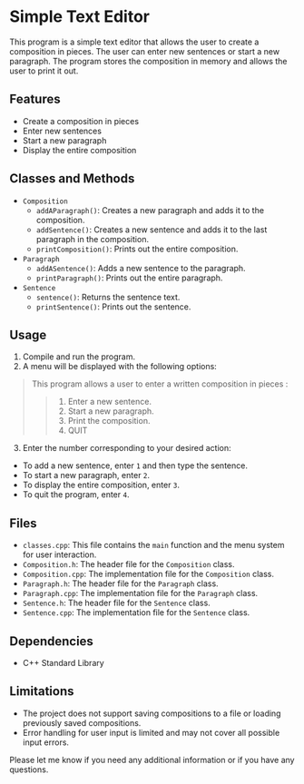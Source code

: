 # Simple Text Editor

This program is a simple text editor that allows the user to create a composition in pieces. The user can enter new sentences or start a new paragraph. The program stores the composition in memory and allows the user to print it out.

## Features

- Create a composition in pieces
- Enter new sentences
- Start a new paragraph
- Display the entire composition

## Classes and Methods

- `Composition`
  - `addAParagraph()`: Creates a new paragraph and adds it to the composition.
  - `addSentence()`: Creates a new sentence and adds it to the last paragraph in the composition.
  - `printComposition()`: Prints out the entire composition.
- `Paragraph`
  - `addASentence()`: Adds a new sentence to the paragraph.
  - `printParagraph()`: Prints out the entire paragraph.
- `Sentence`
  - `sentence()`: Returns the sentence text.
  - `printSentence()`: Prints out the sentence.

## Usage

1. Compile and run the program.
2. A menu will be displayed with the following options:

>This program allows a user to enter a written composition in pieces :
>>1. Enter a new sentence.
>>2. Start a new paragraph.
>>3. Print the composition.
>>4. QUIT

3. Enter the number corresponding to your desired action:
- To add a new sentence, enter `1` and then type the sentence.
- To start a new paragraph, enter `2`.
- To display the entire composition, enter `3`.
- To quit the program, enter `4`.

## Files

- `classes.cpp`: This file contains the `main` function and the menu system for user interaction.
- `Composition.h`: The header file for the `Composition` class.
- `Composition.cpp`: The implementation file for the `Composition` class.
- `Paragraph.h`: The header file for the `Paragraph` class.
- `Paragraph.cpp`: The implementation file for the `Paragraph` class.
- `Sentence.h`: The header file for the `Sentence` class.
- `Sentence.cpp`: The implementation file for the `Sentence` class.

## Dependencies

- C++ Standard Library

## Limitations

- The project does not support saving compositions to a file or loading previously saved compositions.
- Error handling for user input is limited and may not cover all possible input errors.

Please let me know if you need any additional information or if you have any questions.
